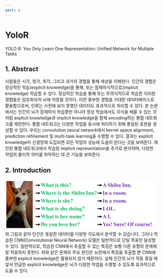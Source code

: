 ```yaml
---
sort: 6
---
```


# YoloR  
YOLO R: You Only Learn One Representation: Unified Network for Multiple Tasks  

## 1. Abstract  
사람들은 시각, 청각, 촉각, 그리고 과거의 경험을 통해 세상을 이해한다. 인간의 경험은 정상적인 학습(explicit knowledge)을 통해, 또는 잠재의식적으로(implicit knowledge) 학습할 수 있다. 정상적인 학습을 통해 또는 무의식적으로 학습한 이러한 경험들은 암호화되어 뇌에 저장될 것이다. 이런 풍부한 경험을 거대한 데이터베이스로 활용함으로써, 인류는 사전에 보지 못했던 데이터도 효과적으로 처리할 수 있다. 본 논문에서는 인간의 뇌가 잠재의식 학습뿐만 아니라 정상 학습에서도 지식을 배울 수 있는 것처럼 explicit knowledge과 implicit knowledge을 함께 encoding하는 통합 네트워크를 제안한다. 통합 네트워크는 다양한 작업을 동시에 처리하기 위해 통일된 표현을 생성할 수 있다. 우리는 convolution neural network에서 kernel space alignment, prediction refinement 및 multi-task learning을 수행할 수 있다. 결과는 explicit knowledge이 신경망에 도입되면 모든 작업의 성능에 도움이 된다는 것을 보여준다. 제안된 통합 네트워크에서 학습된 implicit representation을 추가로 분석하며, 다양한 작업의 물리적 의미를 파악하는 데 큰 기능을 보여준다.  

## 2. Introduction  
![introduction](../../static/YoloR/YoloR_intro.png)  
위 그림과 같이 인간은 동일한 데이터를 다양한 각도에서 분석할 수 있습니다. 그러나 학습된 CNN(Convolutional Neural Network) 모델은 일반적으로 단일 목표만 달성할 수 있다. 일반적으로, 학습된 CNN에서 추출할 수 있는 특징은 보통 다른 유형의 문제에 잘 적응하지 못한다. 위와 같은 문제의 주요 원인은 뉴런에서 특징을 추출할 뿐 CNN에 풍부한 explicit knowledge은 활용되지 않기 때문이다. 실제 인간의 뇌가 작동 중일 때 앞서 언급한 explicit knowledge은 뇌가 다양한 작업을 수행할 수 있도록 효과적으로 도울 수 있다.